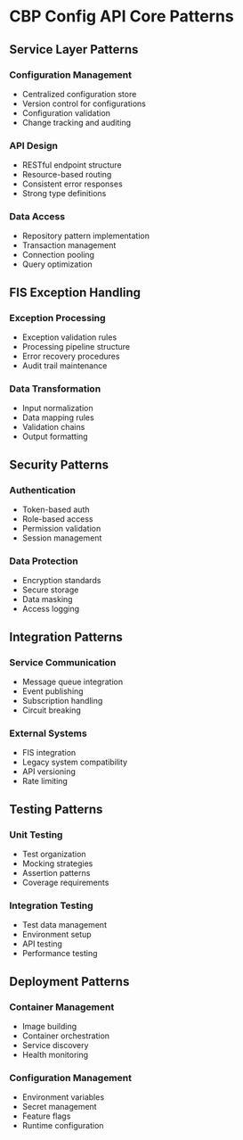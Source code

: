 # CBP Config API Core Patterns

## Service Layer Patterns
### Configuration Management
- Centralized configuration store
- Version control for configurations
- Configuration validation
- Change tracking and auditing

### API Design
- RESTful endpoint structure
- Resource-based routing
- Consistent error responses
- Strong type definitions

### Data Access
- Repository pattern implementation
- Transaction management
- Connection pooling
- Query optimization

## FIS Exception Handling
### Exception Processing
- Exception validation rules
- Processing pipeline structure
- Error recovery procedures
- Audit trail maintenance

### Data Transformation
- Input normalization
- Data mapping rules
- Validation chains
- Output formatting

## Security Patterns
### Authentication
- Token-based auth
- Role-based access
- Permission validation
- Session management

### Data Protection
- Encryption standards
- Secure storage
- Data masking
- Access logging

## Integration Patterns
### Service Communication
- Message queue integration
- Event publishing
- Subscription handling
- Circuit breaking

### External Systems
- FIS integration
- Legacy system compatibility
- API versioning
- Rate limiting

## Testing Patterns
### Unit Testing
- Test organization
- Mocking strategies
- Assertion patterns
- Coverage requirements

### Integration Testing
- Test data management
- Environment setup
- API testing
- Performance testing

## Deployment Patterns
### Container Management
- Image building
- Container orchestration
- Service discovery
- Health monitoring

### Configuration Management
- Environment variables
- Secret management
- Feature flags
- Runtime configuration
